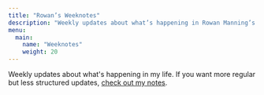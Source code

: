 ```yaml
---
title: "Rowan’s Weeknotes"
description: "Weekly updates about what’s happening in Rowan Manning’s life"
menu:
  main:
    name: "Weeknotes"
    weight: 20
---
```


Weekly updates about what's happening in my life. If you want more regular but less structured updates, [check out my notes](/notes/).
